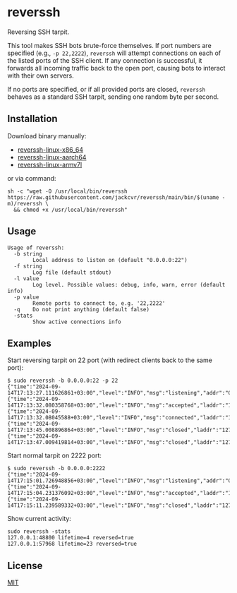 # reverssh

Reversing SSH tarpit.

This tool makes SSH bots brute-force themselves. 
If port numbers are specified (e.g., `-p 22,2222`), 
`reverssh` will attempt connections on each of the listed ports of the SSH client. 
If any connection is successful, it forwards all incoming traffic back to the open port, 
causing bots to interact with their own servers.

If no ports are specified, or if all provided ports are closed, `reverssh` behaves as a standard SSH tarpit, 
sending one random byte per second.

## Installation

Download binary manually:

- [reverssh-linux-x86_64](https://raw.githubusercontent.com/jackcvr/reverssh/main/bin/x86_64/reverssh)
- [reverssh-linux-aarch64](https://raw.githubusercontent.com/jackcvr/reverssh/main/bin/aarch64/reverssh)
- [reverssh-linux-armv7l](https://raw.githubusercontent.com/jackcvr/reverssh/main/bin/armv7l/reverssh)

or via command:

```shell
sh -c "wget -O /usr/local/bin/reverssh https://raw.githubusercontent.com/jackcvr/reverssh/main/bin/$(uname -m)/reverssh \
  && chmod +x /usr/local/bin/reverssh"
```

## Usage

```shell
Usage of reverssh:
  -b string
    	Local address to listen on (default "0.0.0.0:22")
  -f string
    	Log file (default stdout)
  -l value
    	Log level. Possible values: debug, info, warn, error (default info)
  -p value
    	Remote ports to connect to, e.g. '22,2222'
  -q	Do not print anything (default false)
  -stats
    	Show active connections info
```

## Examples

Start reversing tarpit on 22 port (with redirect clients back to the same port):

```shell
$ sudo reverssh -b 0.0.0.0:22 -p 22
{"time":"2024-09-14T17:13:27.111626861+03:00","level":"INFO","msg":"listening","addr":"0.0.0.0:2222"}
{"time":"2024-09-14T17:13:32.080358768+03:00","level":"INFO","msg":"accepted","laddr":"127.0.0.1:2222","raddr":"127.0.0.1:39680"}
{"time":"2024-09-14T17:13:32.08045588+03:00","level":"INFO","msg":"connected","laddr":"127.0.0.1:40136","raddr":"127.0.0.1:22"}
{"time":"2024-09-14T17:13:45.008896864+03:00","level":"INFO","msg":"closed","laddr":"127.0.0.1:40136","raddr":"127.0.0.1:22"}
{"time":"2024-09-14T17:13:47.009419814+03:00","level":"INFO","msg":"closed","laddr":"127.0.0.1:2222","raddr":"127.0.0.1:39680","lifetime":13}
```

Start normal tarpit on 2222 port:

```shell
$ sudo reverssh -b 0.0.0.0:2222
{"time":"2024-09-14T17:15:01.726948856+03:00","level":"INFO","msg":"listening","addr":"0.0.0.0:2222"}
{"time":"2024-09-14T17:15:04.231376092+03:00","level":"INFO","msg":"accepted","laddr":"127.0.0.1:2222","raddr":"127.0.0.1:58262"}
{"time":"2024-09-14T17:15:11.239589332+03:00","level":"INFO","msg":"closed","laddr":"127.0.0.1:2222","raddr":"127.0.0.1:58262","lifetime":6}
```

Show current activity:

```shell
sudo reverssh -stats
127.0.0.1:48800 lifetime=4 reversed=true
127.0.0.1:57968 lifetime=23 reversed=true
```

## License

[MIT](https://spdx.org/licenses/MIT.html) 